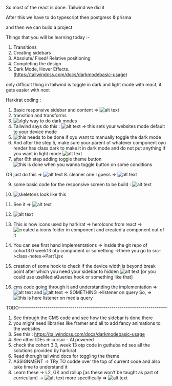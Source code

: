 So most of the react is done.
Tailwind we did it

After this we have to do typescript then postgress & prisma

and then we can build a project

Things that you will be learning today :-
1. Transitions
2. Creating sidebars
3. Absolute/ Fixed/ Relative positioning
4. Completing the design
5. Dark Mode, Hover Effects. (https://tailwindcss.com/docs/darkmodebasic-usage) 

only difficult thing in tailwind is toggle in dark and light mode with react, it gets easier with next



Harkirat coding : 
1. Basic responsive sidebar and content =>  ![alt text](image.png)
2. transition and transforms
3. ![ulgly way to do dark modes](image-1.png)
4. Tailwind says do this : ![alt text](image-2.png) => this sets your websites mode default to your device mode
5. ![this needs to be done if oyu want to manually toggle the dark mode](image-3.png)
6. And after the step 5, make sure your parent of whatever component oyu render has class dark to make it in dark mode and do not put anything if you want in light mode ![alt text](image-4.png)
7. after 6th step adding toggle theme button ![this is done when you wanna toggle button on some conditions](image-5.png)

OR just do this => ![alt text](image-6.png)
8. cleaner one I guess => ![alt text](image-7.png)

9. some basic code for the responsive screen to be build : ![alt text](image-8.png)

10. ![skeletons look like this](image-9.png)
11. See it => ![alt text](image-10.png)
12. ![alt text](image-11.png)
13. This is how icons used by harkirat => heroIcons from react => ![created a icons folder in component and created a component out of it](image-12.png)

14. You can see first hand implementations => Inside the git repo of cohort3.0 week13 otp component or something ->there you go to src->class-notes->Part1.jsx 

15. creation of some hook to check if the device width is beyond break point after which you need your sidebar to hidden ![alt text](image-14.png)  [or you could use useMediaQueries hook or something like that]

16. cms code going through it and understanding the implementation => ![alt text](image-13.png) and ![alt text](image-15.png)   -> SOMETHING ->listener on query So, => ![this is here listener on media query](image-16.png)

TODO------------------------------------------------------------------------
1. See through the CMS code and see how the sidebar is done there 
2. you might need libraries like framer and all to add fancy animations to the websites
3. See this : https://tailwindcss.com/docs/darkmodebasic-usage
4. See other IDEs =>  cursor - AI powered
5. check the cohort 3.0, week 13 otp code in guthuba nd see all the solutions provided by harkirat
6. Read thorugh tailwind docs for toggling the theme 
7. ASSIGNMENT => TRy TO codde over the top of current code and also take time to understand it
8. Learn these -> L2, GK and rollup [as these won't be taught as part of curriculum]  -> ![alt text](image-17.png)
more specifically => ![alt text](image-18.png)